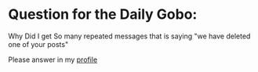 # Question for the Daily Gobo:

Why Did I get So many repeated messages that is saying "we have deleted one of your posts" 

Please answer in my [profile ](https://scratch.mit.edu/users/soniiccc)